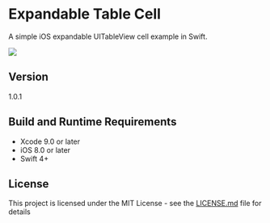 # Expandable Table Cell
A simple iOS expandable UITableView cell example in Swift.


![](https://media.giphy.com/media/VHvzLp46KmKDSUU2pn/giphy.gif)


## Version

1.0.1

## Build and Runtime Requirements
+ Xcode 9.0 or later
+ iOS 8.0 or later
+ Swift 4+


## License

This project is licensed under the MIT License - see the [LICENSE.md](LICENSE.md) file for details